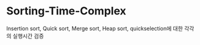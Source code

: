 # Sorting-Time-Complex

Insertion sort, Quick sort, Merge sort, Heap sort, quickselection에 대한 각각의 실행시간 검증
